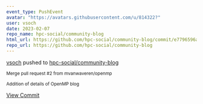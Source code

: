 ```yaml
---
event_type: PushEvent
avatar: "https://avatars.githubusercontent.com/u/814322?"
user: vsoch
date: 2023-02-07
repo_name: hpc-social/community-blog
html_url: https://github.com/hpc-social/community-blog/commit/e7796596a9b46ad2cec5a6260a0d67c6c020db15
repo_url: https://github.com/hpc-social/community-blog
---
```


<a href='https://github.com/vsoch' target='_blank'>vsoch</a> pushed to <a href='https://github.com/hpc-social/community-blog' target='_blank'>hpc-social/community-blog</a>

<small>Merge pull request #2 from mvanwaveren/openmp

Addition of details of OpenMP blog</small>

<a href='https://github.com/hpc-social/community-blog/commit/e7796596a9b46ad2cec5a6260a0d67c6c020db15' target='_blank'>View Commit</a>